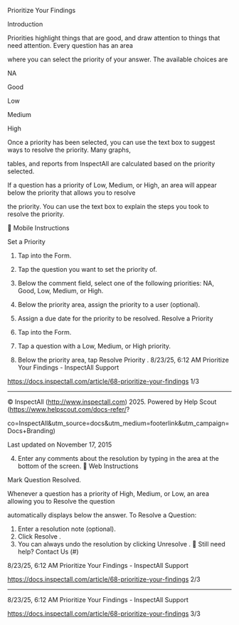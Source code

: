 Prioritize Your Findings

Introduction

Priorities highlight things that are good, and draw attention to things that need attention. Every question has an area

where you can select the priority of your answer. The available choices are

NA

Good

Low

Medium

High

Once a priority has been selected, you can use the text box to suggest ways to resolve the priority. Many graphs,

tables, and reports from InspectAll are calculated based on the priority selected.

If a question has a priority of Low, Medium, or High, an area will appear below the priority that allows you to resolve

the priority. You can use the text box to explain the steps you took to resolve the priority.

 Mobile Instructions

Set a Priority

1. Tap into the Form.
2. Tap the question you want to set the priority of.
3. Below the comment field, select one of the following priorities: NA, Good, Low, Medium, or High.
4. Below the priority area, assign the priority to a user (optional).
5. Assign a due date for the priority to be resolved.
Resolve a Priority

1. Tap into the Form.
2. Tap a question with a Low, Medium, or High priority.
3. Below the priority area, tap  Resolve Priority .
8/23/25, 6:12 AM Prioritize Your Findings - InspectAll Support

https://docs.inspectall.com/article/68-prioritize-your-findings 1/3


---

© InspectAll (http://www.inspectall.com) 2025. Powered by Help Scout (https://www.helpscout.com/docs-refer/?

co=InspectAll&utm_source=docs&utm_medium=footerlink&utm_campaign=Docs+Branding)

Last updated on November 17, 2015

4. Enter any comments about the resolution by typing in the area at the bottom of the screen.
 Web Instructions

Mark Question Resolved.

Whenever a question has a priority of High, Medium, or Low, an area allowing you to Resolve the question

automatically displays below the answer. To Resolve a Question:

1. Enter a resolution note (optional).
2. Click  Resolve .
3. You can always undo the resolution by clicking  Unresolve .
 Still need help? Contact Us (#)

8/23/25, 6:12 AM Prioritize Your Findings - InspectAll Support

https://docs.inspectall.com/article/68-prioritize-your-findings 2/3


---

8/23/25, 6:12 AM Prioritize Your Findings - InspectAll Support

https://docs.inspectall.com/article/68-prioritize-your-findings 3/3

